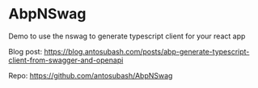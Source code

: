 # AbpNSwag
 Demo to use the nswag to generate typescript client for your react app

Blog post: https://blog.antosubash.com/posts/abp-generate-typescript-client-from-swagger-and-openapi

Repo: https://github.com/antosubash/AbpNSwag
